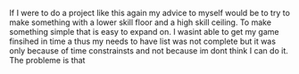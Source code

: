 If I were to do a project like this again my advice to myself would be to try to make something with a lower skill floor and a high skill ceiling. To make something simple that is easy to expand on. I wasint able to get my game finsihed in time a thus my needs to have list was not complete but it was only because of time constrainsts and not because im dont think I can do it. The probleme is that
